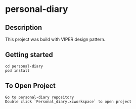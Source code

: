 # personal-diary

## Description

This project was build with VIPER design pattern.

## Getting started

```
cd personal-diary
pod install
```

## To Open Project

```
Go to personal-diary repository
Double click `Personal_diary.xcworkspace` to open project
```
